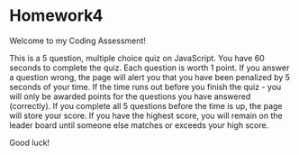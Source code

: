 # Homework4

Welcome to my Coding Assessment!

This is a 5 question, multiple choice quiz on JavaScript. You have 60 seconds to complete the quiz. Each question is worth 1 point. If you answer a question wrong, the page will alert you that you have been penalized by 5 seconds of your time. If the time runs out before you finish the quiz - you will only be awarded points for the questions you have answered (correctly). If you complete all 5 questions before the time is up, the page will store your score. If you have the highest score, you will remain on the leader board until someone else matches or exceeds your high score.

Good luck!
